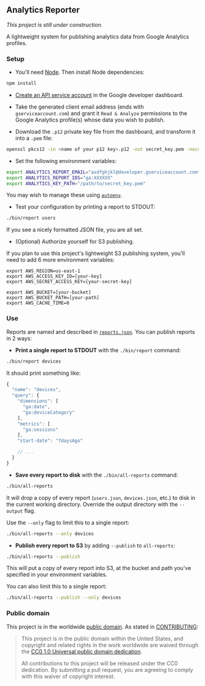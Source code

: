 ## Analytics Reporter

*This project is still under construction.*

A lightweight system for publishing analytics data from Google Analytics profiles.


### Setup

* You'll need [Node](http://nodejs.org). Then install Node dependencies:

```bash
npm install
```

* [Create an API service account](https://developers.google.com/accounts/docs/OAuth2ServiceAccount) in the Google developer dashboard.

* Take the generated client email address (ends with `gserviceaccount.com`) and grant it `Read & Analyze` permissions to the Google Analytics profile(s) whose data you wish to publish.

* Download the `.p12` private key file from the dashboard, and transform it into a `.pem` file:

```bash
openssl pkcs12 -in <name of your p12 key>.p12 -out secret_key.pem -nocerts -nodes
```

* Set the following environment variables:

```bash
export ANALYTICS_REPORT_EMAIL="asdfghjkl@developer.gserviceaccount.com"
export ANALYTICS_REPORT_IDS="ga:XXXXXX"
export ANALYTICS_KEY_PATH="/path/to/secret_key.pem"
```
You may wish to manage these using [`autoenv`](https://github.com/kennethreitz/autoenv).

* Test your configuration by printing a report to STDOUT:

```bash
./bin/report users
```

If you see a nicely formatted JSON file, you are all set.

* (Optional) Authorize yourself for S3 publishing.

If you plan to use this project's lightweight S3 publishing system, you'll need to add 6 more environment variables:

```
export AWS_REGION=us-east-1
export AWS_ACCESS_KEY_ID=[your-key]
export AWS_SECRET_ACCESS_KEY=[your-secret-key]

export AWS_BUCKET=[your-bucket]
export AWS_BUCKET_PATH=[your-path]
export AWS_CACHE_TIME=0
```

### Use

Reports are named and described in [`reports.json`](reports.json). You can publish reports in 2 ways:

* **Print a single report to STDOUT** with the `./bin/report` command:

```bash
./bin/report devices
```

It should print something like:

```javascript
{
  "name": "devices",
  "query": {
    "dimensions": [
      "ga:date",
      "ga:deviceCategory"
    ],
    "metrics": [
      "ga:sessions"
    ],
    "start-date": "7daysAgo"

    // ...
  }
}
```

* **Save every report to disk** with the `./bin/all-reports` command:

```bash
./bin/all-reports
```

It will drop a copy of every report (`users.json`, `devices.json`, etc.) to disk in the current working directory. Override the output directory with the `--output` flag.

Use the `--only` flag to limit this to a single report:

```bash
./bin/all-reports --only devices
```

* **Publish every report to S3** by adding `--publish` to `all-reports`:

```bash
./bin/all-reports --publish
```

This will put a copy of every report into S3, at the bucket and path you've specified in your environment variables.

You can also limit this to a single report:

```bash
./bin/all-reports --publish --only devices
```

### Public domain

This project is in the worldwide [public domain](LICENSE.md). As stated in [CONTRIBUTING](CONTRIBUTING.md):

> This project is in the public domain within the United States, and copyright and related rights in the work worldwide are waived through the [CC0 1.0 Universal public domain dedication](https://creativecommons.org/publicdomain/zero/1.0/).
>
> All contributions to this project will be released under the CC0 dedication. By submitting a pull request, you are agreeing to comply with this waiver of copyright interest.
